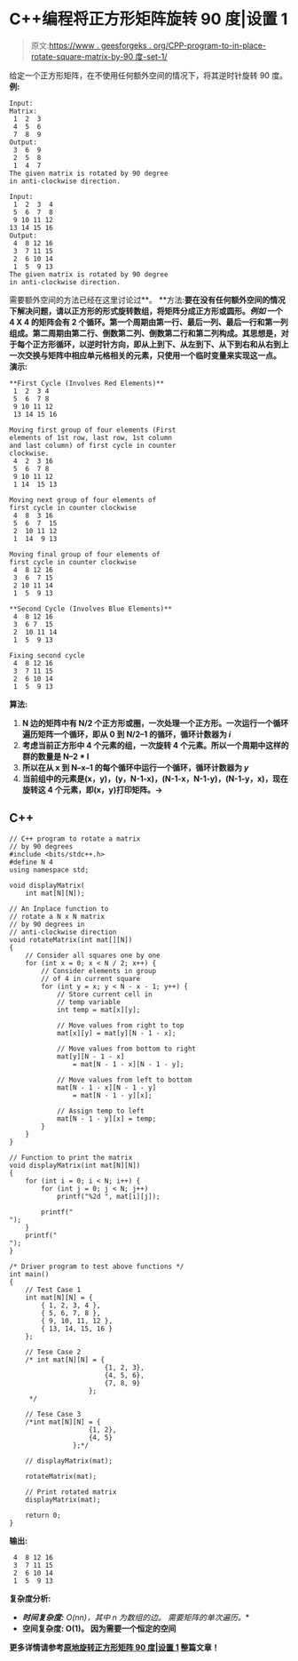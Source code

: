 # C++编程将正方形矩阵旋转 90 度|设置 1

> 原文:[https://www . geesforgeks . org/CPP-program-to-in-place-rotate-square-matrix-by-90 度-set-1/](https://www.geeksforgeeks.org/cpp-program-to-inplace-rotate-square-matrix-by-90-degrees-set-1/)

给定一个正方形矩阵，在不使用任何额外空间的情况下，将其逆时针旋转 90 度。
**例:**

```
Input:
Matrix:
 1  2  3
 4  5  6
 7  8  9
Output:
 3  6  9 
 2  5  8 
 1  4  7 
The given matrix is rotated by 90 degree 
in anti-clockwise direction.

Input:
 1  2  3  4 
 5  6  7  8 
 9 10 11 12 
13 14 15 16 
Output:
 4  8 12 16 
 3  7 11 15 
 2  6 10 14 
 1  5  9 13
The given matrix is rotated by 90 degree 
in anti-clockwise direction.
```

需要额外空间的方法已经在这里讨论过[](https://www.geeksforgeeks.org/turn-an-image-by-90-degree/)**。
**方法:**要在没有任何额外空间的情况下解决问题，请以正方形的形式旋转数组，将矩阵分成正方形或圆形。*例如*
一个 4 X 4 的矩阵会有 2 个循环。第一个周期由第一行、最后一列、最后一行和第一列组成。第二周期由第二行、倒数第二列、倒数第二行和第二列构成。其思想是，对于每个正方形循环，以逆时针方向，即从上到下、从左到下、从下到右和从右到上一次交换与矩阵中相应单元格相关的元素，只使用一个临时变量来实现这一点。
**演示:**** 

```
**First Cycle (Involves Red Elements)**
 1  2  3 4 
 5  6  7 8 
 9 10 11 12 
 13 14 15 16 

Moving first group of four elements (First
elements of 1st row, last row, 1st column 
and last column) of first cycle in counter
clockwise. 
 4  2  3 16
 5  6  7 8 
 9 10 11 12 
 1 14  15 13 

Moving next group of four elements of 
first cycle in counter clockwise 
 4  8  3 16 
 5  6  7  15  
 2  10 11 12 
 1  14  9 13 

Moving final group of four elements of 
first cycle in counter clockwise 
 4  8 12 16 
 3  6  7 15 
 2 10 11 14 
 1  5  9 13 

**Second Cycle (Involves Blue Elements)**
 4  8 12 16 
 3  6 7  15 
 2  10 11 14 
 1  5  9 13 

Fixing second cycle
 4  8 12 16 
 3  7 11 15 
 2  6 10 14 
 1  5  9 13
```

****算法:**** 

1.  **N 边的矩阵中有 N/2 个正方形或圈，一次处理一个正方形。一次运行一个循环遍历矩阵一个循环，即从 0 到 N/2–1 的循环，循环计数器为 *i***
2.  **考虑当前正方形中 4 个元素的组，一次旋转 4 个元素。所以一个周期中这样的群的数量是 N–2 * I**
3.  **所以在从 x 到 N–x–1 的每个循环中运行一个循环，循环计数器为 *y***
4.  **当前组中的元素是(x，y)，(y，N-1-x)，(N-1-x，N-1-y)，(N-1-y，x)，现在旋转这 4 个元素，即(x，y)打印矩阵。->**

## **C++**

```
// C++ program to rotate a matrix
// by 90 degrees
#include <bits/stdc++.h>
#define N 4
using namespace std;

void displayMatrix(
    int mat[N][N]);

// An Inplace function to
// rotate a N x N matrix
// by 90 degrees in
// anti-clockwise direction
void rotateMatrix(int mat[][N])
{
    // Consider all squares one by one
    for (int x = 0; x < N / 2; x++) {
        // Consider elements in group
        // of 4 in current square
        for (int y = x; y < N - x - 1; y++) {
            // Store current cell in
            // temp variable
            int temp = mat[x][y];

            // Move values from right to top
            mat[x][y] = mat[y][N - 1 - x];

            // Move values from bottom to right
            mat[y][N - 1 - x]
                = mat[N - 1 - x][N - 1 - y];

            // Move values from left to bottom
            mat[N - 1 - x][N - 1 - y]
                = mat[N - 1 - y][x];

            // Assign temp to left
            mat[N - 1 - y][x] = temp;
        }
    }
}

// Function to print the matrix
void displayMatrix(int mat[N][N])
{
    for (int i = 0; i < N; i++) {
        for (int j = 0; j < N; j++)
            printf("%2d ", mat[i][j]);

        printf("
");
    }
    printf("
");
}

/* Driver program to test above functions */
int main()
{
    // Test Case 1
    int mat[N][N] = {
        { 1, 2, 3, 4 },
        { 5, 6, 7, 8 },
        { 9, 10, 11, 12 },
        { 13, 14, 15, 16 }
    };

    // Tese Case 2
    /* int mat[N][N] = {
                        {1, 2, 3},
                        {4, 5, 6},
                        {7, 8, 9}
                    };
     */

    // Tese Case 3
    /*int mat[N][N] = {
                    {1, 2},
                    {4, 5}
                };*/

    // displayMatrix(mat);

    rotateMatrix(mat);

    // Print rotated matrix
    displayMatrix(mat);

    return 0;
}
```

****输出:**** 

```
 4  8 12 16 
 3  7 11 15 
 2  6 10 14 
 1  5  9 13 
```

****复杂度分析:**** 

*   ****时间复杂度:** O(n*n)，其中 n 为数组的边。
    需要矩阵的单次遍历。**
*   ****空间复杂度:** O(1)。
    因为需要一个恒定的空间**

**更多详情请参考[原地旋转正方形矩阵 90 度|设置 1](https://www.geeksforgeeks.org/inplace-rotate-square-matrix-by-90-degrees/) 整篇文章！**